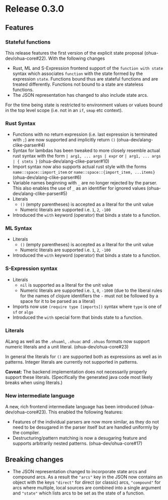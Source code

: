 # Release 0.3.0

## Features

### Stateful functions

This release features the first version of the explicit state proposal
(ohua-dev/ohua-core#22). With the following changes

- Rust, ML and S-Expression frontend support of the `function with state` syntax
  which associates `function` with the state formed by the expression `state`.
  Functions bound thus are stateful functions and are treated differently.
  Functions not bound to a state are stateless functions.
- The JSON representation has changed to also include state arcs.

For the time being state is restricted to environment values or values bound in
the top level scope (i.e. not in an `if`, `smap` etc context).

### Rust Syntax

- Functions with no return expression (i.e. last expression is terminated with
  `;`) are now supported and implicitly return `()`
  (ohua-dev/alang-clike-parser#4)
- Syntax for lambdas has been tweaked to more closely resemble actual rust
  syntax with the form `| arg1, ... args | expr` or `| arg1, ... args | { stmts
  }` (ohua-dev/alang-clike-parser#10)
- Import syntax now also supports actual rust style with the forms
  `name::space::import_item` or `name::space::{import_item, ...items}`
  (ohua-dev/alang-clike-parser#6)
- Variable names beginning with `_` are no longer rejected by the parser. This
  also enables the use of `_` as an identifier for ignored values
  (ohua-dev/alang-clike-parser#5)
- Literals
  - `()` (empty parentheses) is accepted as a literal for the unit value
  - Numeric literals are supported i.e. `1`, `2`, `-100`
- Introduced the `with` keyword (operator) that binds a state to a function.

### ML Syntax

- Literals
  - `()` (empty parentheses) is accepted as a literal for the unit value
  - Numeric literals are supported i.e. `1`, `2`, `-100`
- Introduced the `with` keyword (operator) that binds a state to a function.

### S-Expression syntax

- Literals
  - `nil` is supported as a literal for the unit value
  - Numeric literals are supported i.e. `1`, `0`, `-1000` (due to the liberal
    rules for the names of clojure identifiers the `-` must not be followed by a
    space for it to be parsed as a literal)
- Imports now use `(require type [imports])` syntax where `type` is one of `sf` or `algo`
- Introduced the `with` special form that binds state to a function.

### Literals

ALang as well as the `.ohuaml`, `.ohuac` and `.ohuas` formats now support
numeric literals and a unit literal. (ohua-dev/ohua-core#23)

In general the literals for `()` are supported both as expressions as well as in
patterns. Integer literals are currently not supported in patterns.

**Caveat:** The backend implementation does not necessarily properly support
these literals. (Specifically the generated java code most likely breaks when
using literals.)

### New intermediate language

A new, rich frontend intermediate language has been introduced
(ohua-dev/ohua-core#23). This enabled the following features:

- Features of the individual parsers are now more similar, as they do not need
  to be desugared in the parser itself but are handled uniformly by the compiler.
- Destructuring/pattern matching is now a desugaring feature and supports
  arbitrarily nested patterns. (ohua-dev/ohua-core#17)

## Breaking changes

- The JSON representation changed to incorporate state arcs and compound arcs.
  As a result the `"arcs"` key in the JSON now contains an object with the keys
  `"direct"` for direct (or classic) arcs, `"compound"` for arcs where multiple,
  local sources are combined into a single argument and `"state"` which lists
  arcs to be set as the state of a function.
